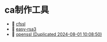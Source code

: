 # ca制作工具

- 📄 [cfssl](ca制作工具/cfssl.md)
- 📄 [easy-rsa3](ca制作工具/easy-rsa3.md)
- 📄 [openssl (Duplicated 2024-08-01 10:08:50)](ca制作工具/openssl%20(Duplicated%202024-08-01%2010_08_50).md)

‍

